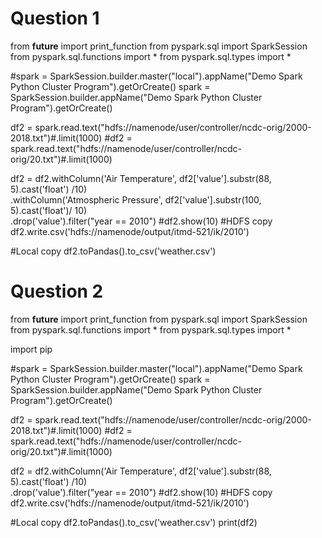 # Question 1
from __future__ import print_function
from pyspark.sql import SparkSession
from pyspark.sql.functions import *
from pyspark.sql.types import *



#spark = SparkSession.builder.master("local").appName("Demo Spark Python Cluster Program").getOrCreate()
spark = SparkSession.builder.appName("Demo Spark Python Cluster Program").getOrCreate()

df2 = spark.read.text("hdfs://namenode/user/controller/ncdc-orig/2000-2018.txt")#.limit(1000)
#df2 = spark.read.text("hdfs://namenode/user/controller/ncdc-orig/20.txt")#.limit(1000)

df2 = df2.withColumn('Air Temperature', df2['value'].substr(88, 5).cast('float') /10) \
.withColumn('Atmospheric Pressure', df2['value'].substr(100, 5).cast('float')/ 10) \
.drop('value').filter("year == 2010")
#df2.show(10)
#HDFS copy
df2.write.csv('hdfs://namenode/output/itmd-521/ik/2010')

#Local copy
df2.toPandas().to_csv('weather.csv')

# Question 2

from __future__ import print_function
from pyspark.sql import SparkSession
from pyspark.sql.functions import *
from pyspark.sql.types import *

import pip



#spark = SparkSession.builder.master("local").appName("Demo Spark Python Cluster Program").getOrCreate()
spark = SparkSession.builder.appName("Demo Spark Python Cluster Program").getOrCreate()

df2 = spark.read.text("hdfs://namenode/user/controller/ncdc-orig/2000-2018.txt")#.limit(1000)
#df2 = spark.read.text("hdfs://namenode/user/controller/ncdc-orig/20.txt")#.limit(1000)

df2 = df2.withColumn('Air Temperature', df2['value'].substr(88, 5).cast('float') /10) \
.drop('value').filter("year == 2010")
#df2.show(10)
#HDFS copy
df2.write.csv('hdfs://namenode/output/itmd-521/ik/2010')

#Local copy
df2.toPandas().to_csv('weather.csv')
print(df2)
